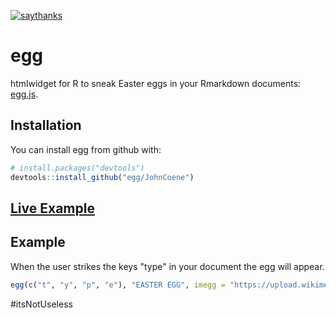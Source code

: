 [![saythanks](https://img.shields.io/badge/say-thanks-ff69b4.svg)](https://saythanks.io/to/JohnCoene)

# egg

htmlwidget for R to sneak Easter eggs in your Rmarkdown documents: [egg.js](http://thatmikeflynn.com/egg.js/).

## Installation

You can install egg from github with:

```R
# install.packages("devtools")
devtools::install_github("egg/JohnCoene")
```

## [Live Example](john-coene.com/egg)

## Example

When the user strikes the keys "type" in your document the egg will appear.

```R
egg(c("t", "y", "p", "e"), "EASTER EGG", imegg = "https://upload.wikimedia.org/wikipedia/commons/5/54/Bg-easter-eggs.jpg")
```

#itsNotUseless
